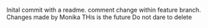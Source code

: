 Inital commit with a readme.
comment change within feature branch.
Changes made by Monika
THis is the future
Do not dare to delete
  
